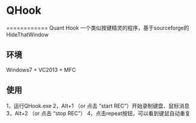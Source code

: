 # QHook
============
Quant Hook
一个类似按键精灵的程序，基于sourceforge的HideThatWindow


环境
------------
Windows7 + VC2013 + MFC

使用
------------
1，运行QHook.exe
2，Alt+1 （or 点击 “start REC”）开始录制键盘、鼠标消息
3，Alt+2 （or 点击 “stop REC”）
4，点击repeat按钮，可以看到键鼠自动重复



